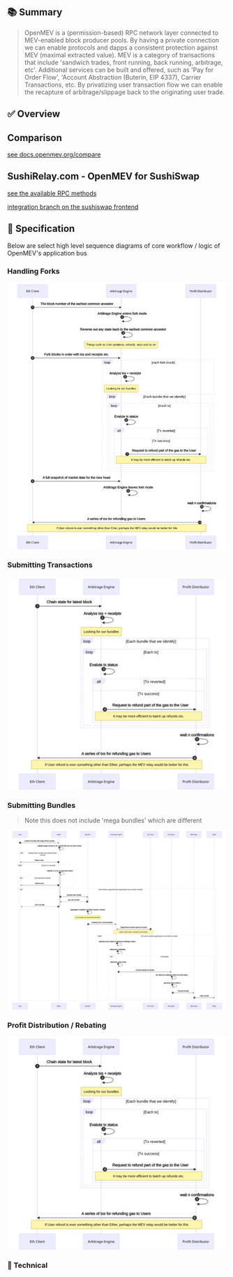 ## 📚 Summary

> OpenMEV is a (permission-based) RPC network layer connected to MEV-enabled block producer pools. By having a private connection we can enable protocols and dapps a consistent protection against MEV (maximal extracted value). MEV is a category of transactions that include 'sandwich trades, front running, back running, arbitrage, etc'. Additional services can be built and offered, such as 'Pay for Order Flow', 'Account Abstraction (Buterin, EIP 4337), Carrier Transactions, etc. By privatizing user transaction flow we can enable the recapture of arbitrage/slippage back to the originating user trade.

## ✅ Overview

## Comparison

[see docs.openmev.org/compare](https://docs.openmev.org/compare)

## SushiRelay.com - OpenMEV for SushiSwap

[see the available RPC methods](https://docs.sushirelay.com)

[integration branch on the sushiswap frontend](https://github.com/manifoldfinance/sushiswap-interface/tree/feat/openmev-relay)



## 🧰 Specification

Below are select high level sequence diagrams of core workflow / logic of OpenMEV's application bus

### Handling Forks

![](handling_fork.svg)

### Submitting Transactions

![](submit_tx.svg)


### Submitting Bundles

> Note this does not include 'mega bundles' which are different

![](submit_bundle.svg)


### Profit Distribution / Rebating

![](profit_dist.svg)

### 📐 Technical